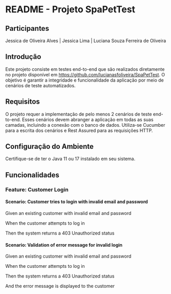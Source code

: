 # README - Projeto SpaPetTest

## Participantes
Jessica de Oliveira Alves | Jessica Lima | Luciana Souza Ferreira de Oliveira

## Introdução
Este projeto consiste em testes end-to-end que são realizados diretamente no projeto disponível em https://github.com/lucianasfoliveira/SpaPetTest. O objetivo é garantir a integridade e funcionalidade da aplicação por meio de cenários de teste automatizados.

## Requisitos
O projeto requer a implementação de pelo menos 2 cenários de teste end-to-end. Esses cenários devem abranger a aplicação em todas as suas camadas, incluindo a conexão com o banco de dados. Utiliza-se Cucumber para a escrita dos cenários e Rest Assured para as requisições HTTP.

## Configuração do Ambiente
Certifique-se de ter o Java 11 ou 17 instalado em seu sistema.

## Funcionalidades
### Feature: Customer Login
#### Scenario: Customer tries to login with invalid email and password
Given an existing customer with invalid email and password

When the customer attempts to log in

Then the system returns a 403 Unauthorized status

#### Scenario: Validation of error message for invalid login
Given an existing customer with invalid email and password

When the customer attempts to log in

Then the system returns a 403 Unauthorized status

And the error message is displayed to the customer
